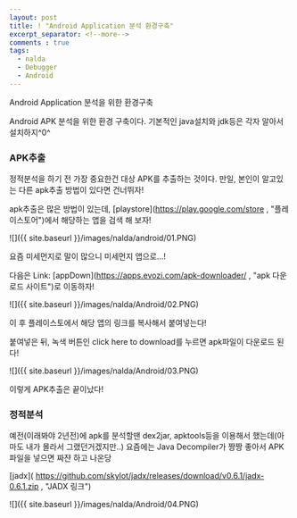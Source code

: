 ```yaml
---
layout: post
title: ! "Android Application 분석 환경구축"
excerpt_separator: <!--more-->
comments : true
tags:
  - nalda
  - Debugger
  - Android
---
```


Android Application 분석을 위한 환경구축

<!--more-->

Android APK 분석을 위한 환경 구축이다.
기본적인 java설치와 jdk등은 각자 알아서 설치하지^0^

### APK추출


정적분석을 하기 전 가장 중요한건 대상 APK를 추출하는 것이다.
만일, 본인이 알고있는 다른 apk추출 방법이 있다면 건너뛰자!


apk추출은 많은 방법이 있는데, [playstore](https://play.google.com/store , "플레이스토어")에서 해당하는 앱을 검색 해 보자!

![]({{ site.baseurl }}/images/nalda/android/01.PNG)

요즘 미세먼지로 말이 많으니 미세먼지 앱으로...!

다음은 Link: [appDown](https://apps.evozi.com/apk-downloader/ , "apk 다운로드 사이트")로 이동하자!

![]({{ site.baseurl }}/images/nalda/Android/02.PNG)

이 후 플레이스토에서 해당 앱의 링크를 복사해서 붙여넣는다!

붙여넣은 뒤, 녹색 버튼인 click here to download를 누르면 apk파일이 다운로드 된다!

![]({{ site.baseurl }}/images/nalda/Android/03.PNG)

이렇게 APK추출은 끝이났다!


### 정적분석
예전(이래봐야 2년전)에 apk를 분석할땐 dex2jar, apktools등을 이용해서 했는데(아마도 내가 몰라서 그랬던거겠지만..)
요즘에는 Java Decompiler가 짱짱 좋아서 APK파일을 넣으면 짜쟌 하고 나온당

[jadx]( https://github.com/skylot/jadx/releases/download/v0.6.1/jadx-0.6.1.zip , "JADX 링크")

![]({{ site.baseurl }}/images/nalda/Android/04.PNG)

